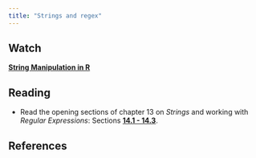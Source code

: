 ```yaml
---
title: "Strings and regex"
---
```


## Watch

**[String Manipulation in R](https://www.datacamp.com/courses/string-manipulation-in-r-with-stringr)**

## Reading

- Read the opening sections of chapter 13 on *Strings* and working with *Regular Expressions*: Sections **[14.1 - 14.3](http://r4ds.had.co.nz/strings.html#matching-patterns-with-regular-expressions)**.

## References

